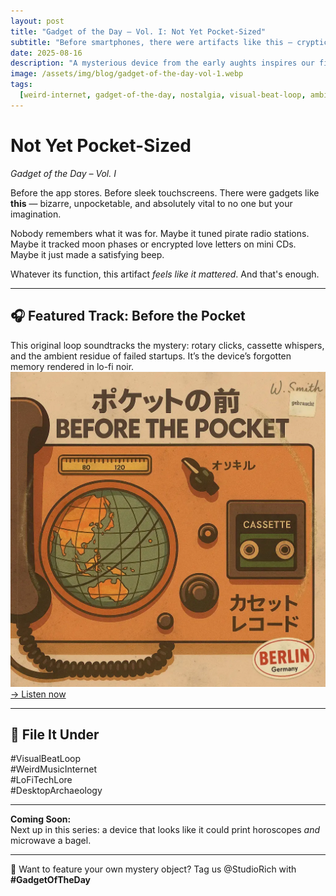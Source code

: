 ```yaml
---
layout: post
title: "Gadget of the Day – Vol. I: Not Yet Pocket-Sized"
subtitle: "Before smartphones, there were artifacts like this — cryptic, clunky, and way too cool to lose."
date: 2025-08-16
description: "A mysterious device from the early aughts inspires our first Gadget of the Day — a visual relic reimagined through glitchy loops and analog dreams."
image: /assets/img/blog/gadget-of-the-day-vol-1.webp
tags:
  [weird-internet, gadget-of-the-day, nostalgia, visual-beat-loop, ambient-tech]
---
```


# Not Yet Pocket-Sized

_Gadget of the Day – Vol. I_

Before the app stores. Before sleek touchscreens. There were gadgets like **this** — bizarre, unpocketable, and absolutely vital to no one but your imagination.

Nobody remembers what it was for. Maybe it tuned pirate radio stations. Maybe it tracked moon phases or encrypted love letters on mini CDs. Maybe it just made a satisfying beep.

Whatever its function, this artifact _feels like it mattered_. And that's enough.

---

## 🎧 Featured Track: Before the Pocket

This original loop soundtracks the mystery: rotary clicks, cassette whispers, and the ambient residue of failed startups. It’s the device’s forgotten memory rendered in lo-fi noir.
<img src="/assets/img/covers/before-the-pocket-s01.webp">
[→ Listen now](/tracks/before-the-pocket-s01/?autoplay=1)

---

## 📂 File It Under

#VisualBeatLoop  
#WeirdMusicInternet  
#LoFiTechLore  
#DesktopArchaeology

---

**Coming Soon:**  
Next up in this series: a device that looks like it could print horoscopes _and_ microwave a bagel.

---

🧷 Want to feature your own mystery object? Tag us @StudioRich with **#GadgetOfTheDay**
